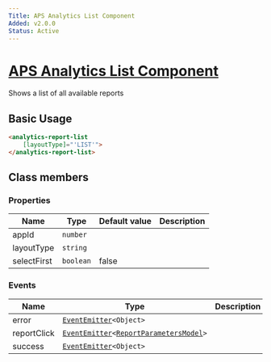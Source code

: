 ```yaml
---
Title: APS Analytics List Component
Added: v2.0.0
Status: Active
---
```


# [APS Analytics List Component](../../lib/insights/analytics-process/components/analytics-report-list.component.ts "Defined in analytics-report-list.component.ts")

Shows a list of all available reports

## Basic Usage

```html
<analytics-report-list
    [layoutType]="'LIST'">
</analytics-report-list>
```

## Class members

### Properties

| Name | Type | Default value | Description |
| ---- | ---- | ------------- | ----------- |
| appId | `number` |  |  |
| layoutType | `string` |  |  |
| selectFirst | `boolean` | false |  |

### Events

| Name | Type | Description |
| ---- | ---- | ----------- |
| error | [`EventEmitter`](https://angular.io/api/core/EventEmitter)`<Object>` |  |
| reportClick | [`EventEmitter`](https://angular.io/api/core/EventEmitter)`<`[`ReportParametersModel`](../../lib/insights/diagram/models/report/reportParameters.model.ts)`>` |  |
| success | [`EventEmitter`](https://angular.io/api/core/EventEmitter)`<Object>` |  |
